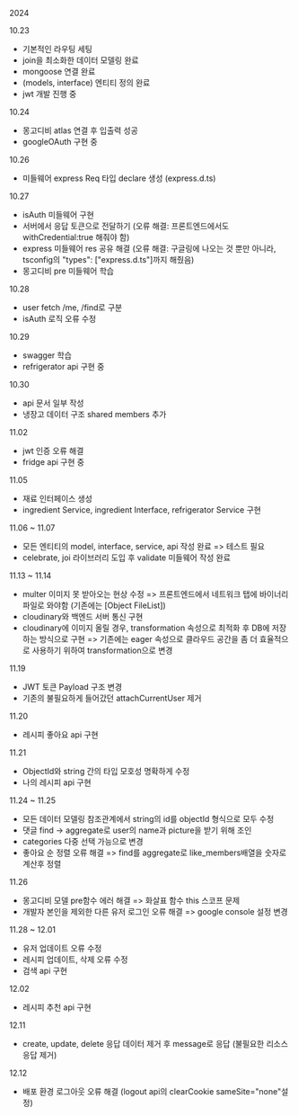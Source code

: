 2024

10.23
- 기본적인 라우팅 세팅
- join을 최소화한 데이터 모델링 완료
- mongoose 연결 완료
- (models, interface) 엔티티 정의 완료
- jwt 개발 진행 중

10.24
- 몽고디비 atlas 연결 후 입출력 성공
- googleOAuth 구현 중

10.26
- 미들웨어 express Req 타입 declare 생성 (express.d.ts) 

10.27
- isAuth 미들웨어 구현
- 서버에서 응답 토큰으로 전달하기 (오류 해결: 프론트엔드에서도 withCredential:true 해줘야 함)
- express 미들웨어 res 공유 해결 (오류 해결: 구글링에 나오는 것 뿐만 아니라, tsconfig의 "types": ["express.d.ts"]까지 해줬음)
- 몽고디비 pre 미들웨어 학습

10.28
- user fetch /me, /find로 구분
- isAuth 로직 오류 수정

10.29
- swagger 학습
- refrigerator api 구현 중

10.30
- api 문서 일부 작성
- 냉장고 데이터 구조 shared members 추가

11.02
- jwt 인증 오류 해결
- fridge api 구현 중

11.05
- 재료 인터페이스 생성
- ingredient Service, ingredient Interface, refrigerator Service 구현

11.06 ~ 11.07
- 모든 엔티티의 model, interface, service, api 작성 완료
    => 테스트 필요
- celebrate, joi 라이브러리 도입 후 validate 미들웨어 작성 완료

11.13 ~ 11.14
- multer 이미지 못 받아오는 현상 수정
    =>  프론트엔드에서 네트워크 탭에 바이너리 파일로 와야함 (기존에는 [Object FileList])
- cloudinary와 백엔드 서버 통신 구현
- cloudinary에 이미지 올릴 경우, transformation 속성으로 최적화 후 DB에 저장하는 방식으로 구현
    =>  기존에는 eager 속성으로 클라우드 공간을 좀 더 효율적으로 사용하기 위하여 transformation으로 변경

11.19
- JWT 토큰 Payload 구조 변경
- 기존의 불필요하게 들어갔던 attachCurrentUser 제거

11.20
- 레시피 좋아요 api 구현

11.21
- ObjectId와 string 간의 타입 모호성 명확하게 수정
- 나의 레시피 api 구현

11.24 ~ 11.25
- 모든 데이터 모델링 참조관계에서 string의 id를 objectId 형식으로 모두 수정
- 댓글 find -> aggregate로 user의 name과 picture을 받기 위해 조인
- categories 다중 선택 가능으로 변경
- 좋아요 순 정렬 오류 해결 => find를 aggregate로 like_members배열을 숫자로 계산후 정렬

11.26
- 몽고디비 모델 pre함수 에러 해결 => 화살표 함수 this 스코프 문제
- 개발자 본인을 제외한 다른 유저 로그인 오류 해결 => google console 설정 변경

11.28 ~ 12.01
- 유저 업데이트 오류 수정
- 레시피 업데이트, 삭제 오류 수정
- 검색 api 구현

12.02
- 레시피 추천 api 구현

12.11
- create, update, delete 응답 데이터 제거 후 message로 응답 (불필요한 리소스 응답 제거)

12.12
- 배포 환경 로그아웃 오류 해결 (logout api의 clearCookie sameSite="none"설정)

